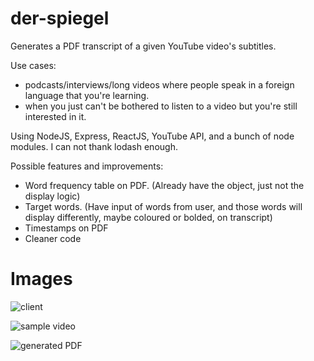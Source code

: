 # der-spiegel
Generates a PDF transcript of a given YouTube video's subtitles.

Use cases: 
- podcasts/interviews/long videos where people speak in a foreign language that you're learning.
- when you just can't be bothered to listen to a video but you're still interested in it.

Using NodeJS, Express, ReactJS, YouTube API, and a bunch of node modules.
I can not thank lodash enough.

Possible features and improvements:
- Word frequency table on PDF. (Already have the object, just not the display logic)
- Target words. (Have input of words from user, and those words will display differently, maybe coloured or bolded, on transcript)
- Timestamps on PDF
- Cleaner code

# Images
![client](https://imgur.com/7zvLz8Q.png)

![sample video](https://imgur.com/zRxSBw4.png)

![generated PDF](https://imgur.com/sYYqD9X.png)
